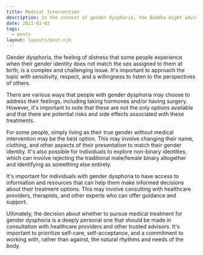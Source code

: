 ```yaml
---
title: Medical Intervention
description: In the context of gender dysphoria, the Buddha might advise individuals to cultivate mindfulness and self-awareness, exploring the sources of their suffering and striving to develop greater acceptance and compassion for themselves and others.
date: 2021-02-03
tags:
  - posts
layout: layouts/post.njk
---
```


Gender dysphoria, the feeling of distress that some people experience when their gender identity does not match the sex assigned to them at birth, is a complex and challenging issue. It's important to approach the topic with sensitivity, respect, and a willingness to listen to the perspectives of others.

There are various ways that people with gender dysphoria may choose to address their feelings, including taking hormones and/or having surgery. However, it's important to note that these are not the only options available and that there are potential risks and side effects associated with these treatments.

For some people, simply living as their true gender without medical intervention may be the best option. This may involve changing their name, clothing, and other aspects of their presentation to match their gender identity. It's also possible for individuals to explore non-binary identities, which can involve rejecting the traditional male/female binary altogether and identifying as something else entirely.

It's important for individuals with gender dysphoria to have access to information and resources that can help them make informed decisions about their treatment options. This may involve consulting with healthcare providers, therapists, and other experts who can offer guidance and support.

Ultimately, the decision about whether to pursue medical treatment for gender dysphoria is a deeply personal one that should be made in consultation with healthcare providers and other trusted advisors. It's important to prioritize self-care, self-acceptance, and a commitment to working with, rather than against, the natural rhythms and needs of the body.
